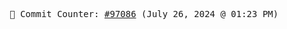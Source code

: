 <p align="center">
    <samp>
        📮 Commit Counter: <a href="https://github.com/Javascript-void0/Javascript-void0/commits/main">#97086</a> (July 26, 2024 @ 01:23 PM)
    </samp>
</p>